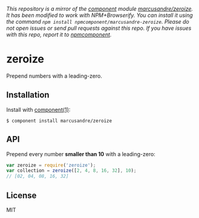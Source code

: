 *This repository is a mirror of the [component](http://component.io) module [marcusandre/zeroize](http://github.com/marcusandre/zeroize). It has been modified to work with NPM+Browserify. You can install it using the command `npm install npmcomponent/marcusandre-zeroize`. Please do not open issues or send pull requests against this repo. If you have issues with this repo, report it to [npmcomponent](https://github.com/airportyh/npmcomponent).*

# zeroize

  Prepend numbers with a leading-zero.

## Installation

  Install with [component(1)](http://component.io):

    $ component install marcusandre/zeroize

## API

  Prepend every number **smaller than 10** with a leading-zero:

  ```js
  var zeroize = require('zeroize');
  var collection = zeroize([2, 4, 8, 16, 32], 10);
  // [02, 04, 08, 16, 32]
  ```

## License

  MIT